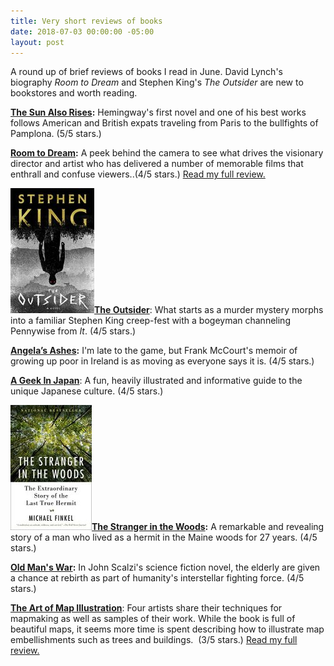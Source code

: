 ```yaml
---
title: Very short reviews of books
date: 2018-07-03 00:00:00 -05:00
layout: post
---
```


A round up of brief reviews of books I read in June. David Lynch's biography _Room to Dream_ and Stephen King's _The Outsider_ are new to bookstores and worth reading.

**[The Sun Also Rises](https://amzn.to/2tZ75pw):** Hemingway's first novel and one of his best works follows American and British expats traveling from Paris to the bullfights of Pamplona. (5/5 stars.)

**[Room to Dream](https://amzn.to/2tPtMgy):** A peek behind the camera to see what drives the visionary director and artist who has delivered a number of memorable films that enthrall and confuse viewers..(4/5 stars.) [Read my full review.](https://kenbooth.net/review-room-to-dream/)

![](/assets/images/51UQg72AiDL-1-134x200.jpg)[**The Outsider**](https://amzn.to/2tJwVi7): What starts as a murder mystery morphs into a familiar Stephen King creep-fest with a bogeyman channeling Pennywise from _It_. (4/5 stars.)

**[Angela’s Ashes](https://amzn.to/2NkiaKW):** I'm late to the game, but Frank McCourt's memoir of growing up poor in Ireland is as moving as everyone says it is. (4/5 stars.)

[**A Geek In Japan**](https://amzn.to/2NhPpy8): A fun, heavily illustrated and informative guide to the unique Japanese culture. (4/5 stars.)

**![](/assets/images/611XoE4ABdL-130x200.jpg)[The Stranger in the Woods](https://amzn.to/2u2FHaq):** A remarkable and revealing story of a man who lived as a hermit in the Maine woods for 27 years. (4/5 stars.)

**[Old Man's War](https://amzn.to/2KGrMRx):** In John Scalzi's science fiction novel, the elderly are given a chance at rebirth as part of humanity's interstellar fighting force. (4/5 stars.)

[**The Art of Map Illustration**](https://amzn.to/2yZodkK): Four artists share their techniques for mapmaking as well as samples of their work. While the book is full of beautiful maps, it seems more time is spent describing how to illustrate map embellishments such as trees and buildings.  (3/5 stars.) [Read my full review.](https://kenbooth.net/review-the-art-of-map-illustration/)
